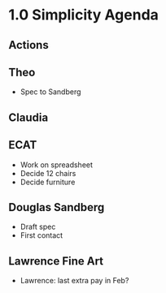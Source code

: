 # 1.0 Simplicity Agenda

## Actions

## Theo

* Spec to Sandberg

## Claudia

## ECAT

* Work on spreadsheet
* Decide 12 chairs
* Decide furniture

## Douglas Sandberg

* Draft spec
* First contact

## Lawrence Fine Art

* Lawrence: last extra pay in Feb?
